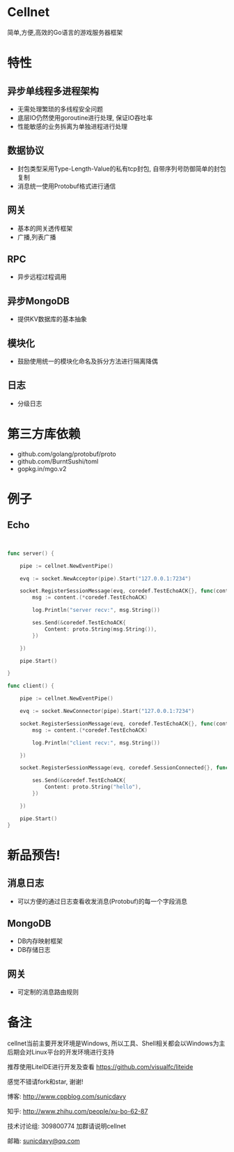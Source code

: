 # Cellnet
简单,方便,高效的Go语言的游戏服务器框架


# 特性
## 异步单线程多进程架构
  
* 无需处理繁琐的多线程安全问题
* 底层IO仍然使用goroutine进行处理, 保证IO吞吐率
* 性能敏感的业务拆离为单独进程进行处理

## 数据协议
* 封包类型采用Type-Length-Value的私有tcp封包, 自带序列号防御简单的封包复制
* 消息统一使用Protobuf格式进行通信

## 网关
* 基本的网关透传框架
* 广播,列表广播


## RPC
* 异步远程过程调用

## 异步MongoDB
* 提供KV数据库的基本抽象

## 模块化
* 鼓励使用统一的模块化命名及拆分方法进行隔离降偶

## 日志
* 分级日志


# 第三方库依赖

* github.com/golang/protobuf/proto
* github.com/BurntSushi/toml
* gopkg.in/mgo.v2


# 例子
## Echo
```go


func server() {

	pipe := cellnet.NewEventPipe()

	evq := socket.NewAcceptor(pipe).Start("127.0.0.1:7234")

	socket.RegisterSessionMessage(evq, coredef.TestEchoACK{}, func(content interface{}, ses cellnet.Session) {
		msg := content.(*coredef.TestEchoACK)

		log.Println("server recv:", msg.String())

		ses.Send(&coredef.TestEchoACK{
			Content: proto.String(msg.String()),
		})

	})

	pipe.Start()

}

func client() {

	pipe := cellnet.NewEventPipe()

	evq := socket.NewConnector(pipe).Start("127.0.0.1:7234")

	socket.RegisterSessionMessage(evq, coredef.TestEchoACK{}, func(content interface{}, ses cellnet.Session) {
		msg := content.(*coredef.TestEchoACK)

		log.Println("client recv:", msg.String())

	})

	socket.RegisterSessionMessage(evq, coredef.SessionConnected{}, func(content interface{}, ses cellnet.Session) {

		ses.Send(&coredef.TestEchoACK{
			Content: proto.String("hello"),
		})

	})

	pipe.Start()
}

```

# 新品预告!

## 消息日志
* 可以方便的通过日志查看收发消息(Protobuf)的每一个字段消息

## MongoDB
* DB内存映射框架
* DB存储日志


## 网关
* 可定制的消息路由规则

# 备注
cellnet当前主要开发环境是Windows, 所以工具、Shell相关都会以Windows为主
后期会对Linux平台的开发环境进行支持

推荐使用LiteIDE进行开发及查看
https://github.com/visualfc/liteide

感觉不错请fork和star, 谢谢!

博客: http://www.cppblog.com/sunicdavy

知乎: http://www.zhihu.com/people/xu-bo-62-87

技术讨论组: 309800774 加群请说明cellnet

邮箱: sunicdavy@qq.com
